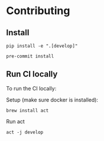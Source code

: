 # Contributing

## Install
```
pip install -e ".[develop]"

pre-commit install
```

## Run CI locally
To run the CI locally:

Setup (make sure docker is installed):
```
brew install act
```

Run act
```
act -j develop
```
